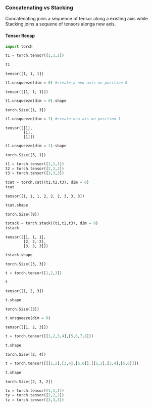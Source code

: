 
### Concatenating vs Stacking 

Concatenating joins a sequence of tensor along a existing axis while Stacking joins a sequene of tensors alonga new axis.

#### Tensor Recap


```python
import torch
```


```python
t1 = torch.tensor([1,1,1])
```


```python
t1
```




    tensor([1, 1, 1])




```python
t1.unsqueeze(dim = 0) #create a new axis on position 0
```




    tensor([[1, 1, 1]])




```python
t1.unsqueeze(dim = 0).shape
```




    torch.Size([1, 3])




```python
t1.unsqueeze(dim = 1) #create new ais on position 1
```




    tensor([[1],
            [1],
            [1]])




```python
t1.unsqueeze(dim = 1).shape
```




    torch.Size([3, 1])




```python
t1 = torch.tensor([1,1,1])
t2 = torch.tensor([2,2,2])
t3 = torch.tensor([3,3,3])
```


```python
tcat = torch.cat((t1,t2,t3), dim = 0)
tcat
```




    tensor([1, 1, 1, 2, 2, 2, 3, 3, 3])




```python
tcat.shape
```




    torch.Size([9])




```python
tstack = torch.stack((t1,t2,t3), dim = 0)
tstack
```




    tensor([[1, 1, 1],
            [2, 2, 2],
            [3, 3, 3]])




```python
tstack.shape
```




    torch.Size([3, 3])




```python
t = torch.tensor([1,2,3])
```


```python
t
```




    tensor([1, 2, 3])




```python
t.shape
```




    torch.Size([3])




```python
t.unsqueeze(dim = 0)
```




    tensor([[1, 2, 3]])




```python
t = torch.tensor([[1,2,3,4],[5,6,7,8]])
```


```python
t.shape
```




    torch.Size([2, 4])




```python
t = torch.tensor([[[1,2],[3,4],[5,6]],[[1,2],[3,4],[5,6]]])
```


```python
t.shape
```




    torch.Size([2, 3, 2])




```python
tx = torch.tensor([1,1,1])
ty = torch.tensor([2,2,2])
tz = torch.tensor([3,3,3])
```
